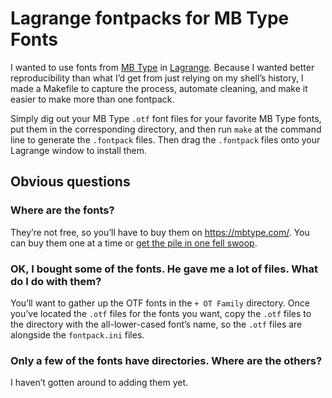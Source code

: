 # Lagrange fontpacks for MB Type Fonts

I wanted to use fonts from [MB Type][] in [Lagrange][]. Because I wanted better reproducibility than what I’d get from just relying on my shell’s history, I made a Makefile to capture the process, automate cleaning, and make it easier to make more than one fontpack.

Simply dig out your MB Type `.otf` font files for your favorite MB Type fonts, put them in the corresponding directory, and then run `make` at the command line to generate the `.fontpack` files. Then drag the `.fontpack` files onto your Lagrange window to install them.

## Obvious questions

### Where are the fonts?

They’re not free, so you’ll have to buy them on <https://mbtype.com/>. You can buy them one at a time or [get the pile in one fell swoop][buy all].

### OK, I bought some of the fonts. He gave me a lot of files. What do I do with them?

You’ll want to gather up the OTF fonts in the `+ OT Family` directory. Once you’ve located the `.otf` files for the fonts you want, copy the `.otf` files to the directory with the all-lower-cased font’s name, so the `.otf` files are alongside the `fontpack.ini` files.

### Only a few of the fonts have directories. Where are the others?

I haven’t gotten around to adding them yet.

[mb type]: https://mbtype.com/
[lagrange]: https://gmi.skyjake.fi/lagrange/
[buy all]: https://mbtype.com/fonts/buy-all.html

